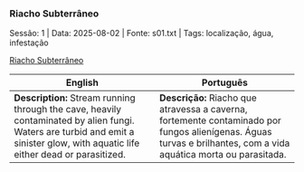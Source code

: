 ### Riacho Subterrâneo

Sessão: 1 | Data: 2025-08-02 | Fonte: s01.txt | Tags: localização, água, infestação

[Riacho Subterrâneo](riacho_subterraneo.png)

| English | Português |
|---------|-----------|
| **Description:** Stream running through the cave, heavily contaminated by alien fungi. Waters are turbid and emit a sinister glow, with aquatic life either dead or parasitized. | **Descrição:** Riacho que atravessa a caverna, fortemente contaminado por fungos alienígenas. Águas turvas e brilhantes, com a vida aquática morta ou parasitada. |
